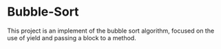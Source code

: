 # Bubble-Sort
This project is an implement of the bubble sort algorithm, focused on the use of yield and passing a block to a method.
